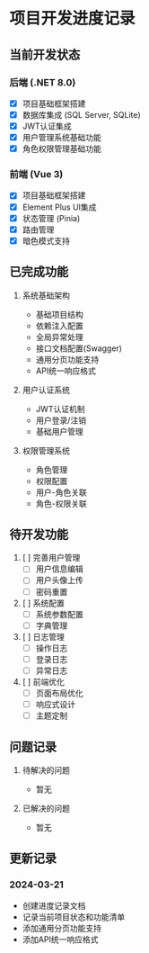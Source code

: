 # 项目开发进度记录

## 当前开发状态

### 后端 (.NET 8.0)
- [x] 项目基础框架搭建
- [x] 数据库集成 (SQL Server, SQLite)
- [x] JWT认证集成
- [x] 用户管理系统基础功能
- [x] 角色权限管理基础功能

### 前端 (Vue 3)
- [x] 项目基础框架搭建
- [x] Element Plus UI集成
- [x] 状态管理 (Pinia)
- [x] 路由管理
- [x] 暗色模式支持

## 已完成功能
1. 系统基础架构
   - 基础项目结构
   - 依赖注入配置
   - 全局异常处理
   - 接口文档配置(Swagger)
   - 通用分页功能支持
   - API统一响应格式

2. 用户认证系统
   - JWT认证机制
   - 用户登录/注销
   - 基础用户管理

3. 权限管理系统
   - 角色管理
   - 权限配置
   - 用户-角色关联
   - 角色-权限关联

## 待开发功能
1. [ ] 完善用户管理
   - [ ] 用户信息编辑
   - [ ] 用户头像上传
   - [ ] 密码重置

2. [ ] 系统配置
   - [ ] 系统参数配置
   - [ ] 字典管理

3. [ ] 日志管理
   - [ ] 操作日志
   - [ ] 登录日志
   - [ ] 异常日志

4. [ ] 前端优化
   - [ ] 页面布局优化
   - [ ] 响应式设计
   - [ ] 主题定制

## 问题记录
1. 待解决的问题
   - 暂无

2. 已解决的问题
   - 暂无

## 更新记录
### 2024-03-21
- 创建进度记录文档
- 记录当前项目状态和功能清单
- 添加通用分页功能支持
- 添加API统一响应格式 